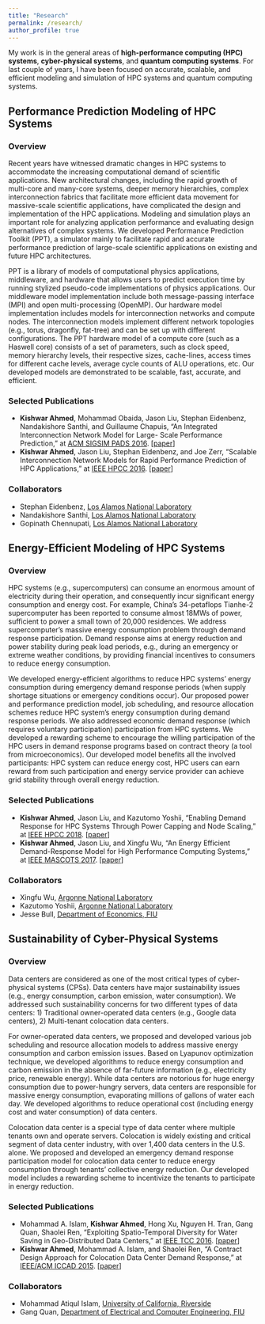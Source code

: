```yaml
---
title: "Research"
permalink: /research/
author_profile: true
---
```


My work is in the general areas of **high-performance computing (HPC) systems**, **cyber-physical systems**, and **quantum computing systems**. For last couple of years, I have been focused on accurate, scalable, and efficient modeling and simulation of HPC systems and quantum computing systems.

## Performance Prediction Modeling of HPC Systems

### Overview
Recent years have witnessed dramatic changes in HPC systems to accommodate the increasing computational demand of scientific applications. New architectural changes, including the rapid growth of multi-core and many-core systems, deeper memory hierarchies, complex interconnection fabrics that facilitate more efficient data movement for massive-scale scientific applications, have complicated the design and implementation of the HPC applications. Modeling and simulation plays an important role for analyzing application performance and evaluating design alternatives of complex systems. We developed Performance Prediction Toolkit (PPT), a simulator mainly to facilitate rapid and accurate performance prediction of large-scale scientific applications on existing and future HPC architectures.

PPT is a library of models of computational physics applications, middleware, and hardware that allows users to predict execution time by running stylized pseudo-code implementations of physics applications. Our middleware model implementation include both message-passing interface (MPI) and open multi-processing (OpenMP). Our hardware model implementation includes models for interconnection networks and compute nodes. The interconnection models implement different network topologies (e.g., torus, dragonfly, fat-tree) and can be set up with different configurations. The PPT hardware model of a compute core (such as a Haswell core) consists of a set of parameters, such as clock speed, memory hierarchy levels, their respective sizes, cache-lines, access times for different cache levels, average cycle counts of ALU operations, etc. Our developed models are demonstrated to be scalable, fast,  accurate, and efficient.

### Selected Publications
* **Kishwar Ahmed**, Mohammad Obaida, Jason Liu, Stephan Eidenbenz, Nandakishore Santhi, and Guillaume Chapuis, “An Integrated Interconnection Network Model for Large- Scale Performance Prediction,” at [ACM SIGSIM PADS 2016](https://www.acm-sigsim-pads.org/). [[paper](https://dl.acm.org/citation.cfm?id=2901396)]
* **Kishwar Ahmed**, Jason Liu, Stephan Eidenbenz, and Joe Zerr, “Scalable Interconnection Network Models for Rapid Performance Prediction of HPC Applications,” at [IEEE HPCC 2016](http://www.swinflow.org/confs/2016/hpcc/). [[paper](https://ieeexplore.ieee.org/document/7828492/)]

### Collaborators
* Stephan Eidenbenz, [Los Alamos National Laboratory](https://www.lanl.gov/)
* Nandakishore Santhi, [Los Alamos National Laboratory](https://www.lanl.gov/)
* Gopinath Chennupati, [Los Alamos National Laboratory](https://www.lanl.gov/) 

## Energy-Efficient Modeling of HPC Systems

### Overview
HPC systems (e.g., supercomputers) can consume an enormous amount of electricity during their operation, and consequently incur significant energy consumption and energy cost. For example, China’s 34-petaflops Tianhe-2 supercomputer has been reported to consume almost 18MWs of power, sufficient to power a small town of 20,000 residences. We address supercomputer’s massive energy consumption problem through demand response participation. Demand response aims at energy reduction and power stability during peak load periods, e.g., during an emergency or extreme weather conditions, by providing financial incentives to consumers to reduce energy consumption. 

We developed energy-efficient algorithms to reduce HPC systems’ energy consumption during emergency demand response periods (when supply shortage situations or emergency conditions occur). Our proposed power and performance prediction model, job scheduling, and resource allocation schemes reduce HPC system’s energy consumption during demand response periods. We also addressed economic demand response (which requires voluntary participation) participation from HPC systems. We developed a rewarding scheme to encourage the willing participation of the HPC users in demand response programs based on contract theory (a tool from microeconomics). Our developed model benefits all the involved participants: HPC system can reduce energy cost, HPC users can earn reward from such participation and energy service provider can achieve grid stability through overall energy reduction.

### Selected Publications
* **Kishwar Ahmed**, Jason Liu, and Kazutomo Yoshii, “Enabling Demand Response for HPC Systems Through Power Capping and Node Scaling,” at [IEEE HPCC 2018](https://cse.stfx.ca/~hpcc2018/). [[paper](https://kishwarbd.github.io/files/paper-hpcc18.pdf)]
*  **Kishwar Ahmed**, Jason Liu, and Xingfu Wu, “An Energy Efficient Demand-Response Model for High Performance Computing Systems,” at [IEEE MASCOTS 2017](https://mascots2017.cs.ucalgary.ca/). [[paper](https://ieeexplore.ieee.org/document/8107444/)]

### Collaborators
* Xingfu Wu, [Argonne National Laboratory](https://www.anl.gov/)
* Kazutomo Yoshii, [Argonne National Laboratory](https://www.anl.gov/)
* Jesse Bull, [Department of Economics, FIU](https://economics.fiu.edu/)

## Sustainability of Cyber-Physical Systems
### Overview
Data centers are considered as one of the most critical types of cyber-physical systems (CPSs). Data centers have major sustainability issues (e.g., energy consumption, carbon emission, water consumption). We addressed such sustainability concerns for two different types of data centers: 1) Traditional owner-operated data centers (e.g., Google data centers), 2) Multi-tenant colocation data centers.

For owner-operated data centers, we proposed and developed various job scheduling and resource allocation models to address massive energy consumption and carbon emission issues. Based on Lyapunov optimization technique, we developed algorithms to reduce energy consumption and carbon emission in the absence of far-future information (e.g., electricity price, renewable energy). While data centers are notorious for huge energy consumption due to power-hungry servers, data centers are responsible for massive energy consumption, evaporating millions of gallons of water each day. We developed algorithms to reduce operational cost (including energy cost and water consumption) of data centers.

Colocation data center is a special type of data center where multiple tenants own and operate servers. Colocation is widely existing and critical segment of data center industry, with over 1,400 data centers in the U.S. alone. We proposed and developed an emergency demand response participation model for colocation data center to reduce energy consumption through tenants’ collective energy reduction. Our developed model includes a rewarding scheme to incentivize the tenants to participate in energy reduction.    

### Selected Publications
* Mohammad A. Islam, **Kishwar Ahmed**, Hong Xu, Nguyen H. Tran, Gang Quan, Shaolei Ren, “Exploiting Spatio-Temporal Diversity for Water Saving in Geo-Distributed Data Centers,” at [IEEE TCC 2016](https://www.computer.org/web/tcc). [[paper](https://ieeexplore.ieee.org/document/7420641/)]
* **Kishwar Ahmed**, Mohammad A. Islam, and Shaolei Ren, “A Contract Design Approach for Colocation Data Center Demand Response,” at [IEEE/ACM ICCAD 2015](https://iccad.com/). [[paper](https://ieeexplore.ieee.org/document/7372629/)]

### Collaborators
* Mohammad Atiqul Islam, [University of California, Riverside](https://www.ucr.edu/)
* Gang Quan, [Department of Electrical and Computer Engineering, FIU](http://www.ece.fiu.edu/)

